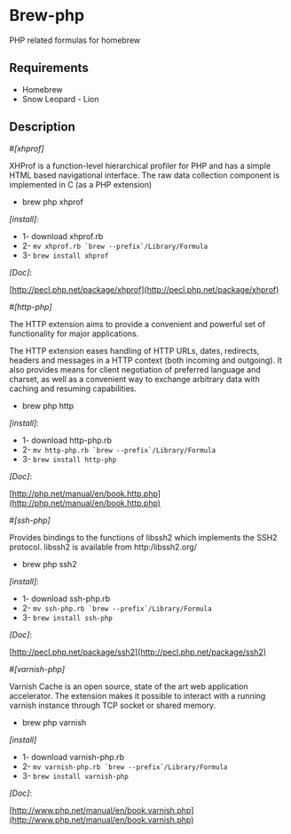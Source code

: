 # Brew-php
PHP related formulas for homebrew

## Requirements

* Homebrew
* Snow Leopard - Lion

## Description

#_[xhprof]_

XHProf is a function-level hierarchical profiler for PHP and has a simple HTML based navigational interface. The raw data collection component is implemented in C (as a PHP extension)

* brew php xhprof

_[install]_:

* 1- download xhprof.rb
* 2- ``mv xhprof.rb `brew --prefix`/Library/Formula``
* 3- `brew install xhprof`

_[Doc]_:

[http://pecl.php.net/package/xhprof](http://pecl.php.net/package/xhprof)



#_[http-php]_

The HTTP extension aims to provide a convenient and powerful set of functionality for major applications.

The HTTP extension eases handling of HTTP URLs, dates, redirects, headers and messages in a HTTP context (both incoming and outgoing). It also provides means for client negotiation of preferred language and charset, as well as a convenient way to exchange arbitrary data with caching and resuming capabilities.

* brew php http


_[install]_:

* 1- download http-php.rb
* 2- ``mv http-php.rb `brew --prefix`/Library/Formula``
* 3- `brew install http-php`

_[Doc]_:

[http://php.net/manual/en/book.http.php](http://php.net/manual/en/book.http.php)



#_[ssh-php]_

Provides bindings to the functions of libssh2 which implements the SSH2 protocol.
libssh2 is available from http:/libssh2.org/

* brew php ssh2

_[install]_:

* 1- download ssh-php.rb
* 2- ``mv ssh-php.rb `brew --prefix`/Library/Formula``
* 3- `brew install ssh-php`

_[Doc]_:

[http://pecl.php.net/package/ssh2](http://pecl.php.net/package/ssh2)



#_[varnish-php]_

Varnish Cache is an open source, state of the art web application accelerator. The extension makes it possible to interact with a running varnish instance through TCP socket or shared memory.

* brew php varnish

_[install]_

* 1- download varnish-php.rb
* 2- ``mv varnish-php.rb `brew --prefix`/Library/Formula``
* 3- `brew install varnish-php`

_[Doc]_:

[http://www.php.net/manual/en/book.varnish.php](http://www.php.net/manual/en/book.varnish.php)
